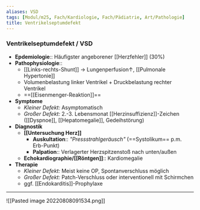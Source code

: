 ```yaml
---
aliases: VSD
tags: [Modul/m25, Fach/Kardiologie, Fach/Pädiatrie, Art/Pathologie]
title: Ventrikelseptumdefekt
---
```

### Ventrikelseptumdefekt / VSD
- **Epdemiologie**:: Häufigster angeborener [[Herzfehler]] (30%)
- **Pathophysiologie**:: 
	- [[Links-rechts-Shunt]] → Lungenperfusion↑, [[Pulmonale Hypertonie]]
	- Volumenbelastung linker Ventrikel + Druckbelastung rechter Ventrikel 
	- ==[[Eisenmenger-Reaktion]]==
- **Symptome**
	- *Kleiner Defekt:* Asymptomatisch
	- *Großer Defekt:* 2.-3. Lebensmonat [[Herzinsuffizienz]]-Zeichen ([[Dyspnoe]], [[Hepatomegalie]], Gedeihstörung)
- **Diagnostik**
	- **[[Untersuchung Herz]]**
		- **Auskultation**:: *"Pressstrahlgeräusch"* (==Systolikum== p.m. Erb-Punkt)
		- **Palpation**:: Verlagerter Herzspitzenstoß nach unten/außen
	- **Echokardiographie/[[Röntgen]]**:: Kardiomegalie
- **Therapie**
	- *Kleiner Defekt:* Meist keine OP, Spontanverschluss möglich
	- *Großer Defekt:* Patch-Verschluss oder interventionell mit Schirmchen
	- ggf. [[Endokarditis]]-Prophylaxe
---
![[Pasted image 20220808091534.png]]
